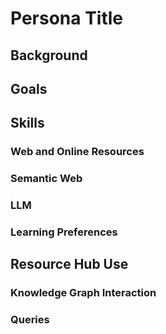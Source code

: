 # Persona Title

## Background

## Goals

## Skills

### Web and Online Resources

### Semantic Web

### LLM

### Learning Preferences

## Resource Hub Use

### Knowledge Graph Interaction

### Queries
